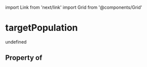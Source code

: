 import Link from 'next/link'
import Grid from '@components/Grid'

# targetPopulation

undefined

## Property of



